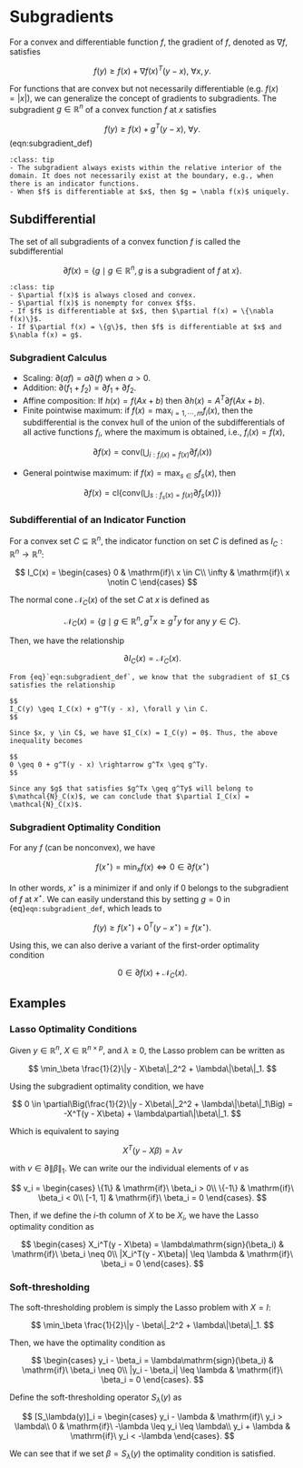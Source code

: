 # Subgradients

For a convex and differentiable function $f$, the gradient of $f$, denoted as $\nabla f$, satisfies

$$
f(y) \geq f(x) + \nabla f(x)^T(y - x),\ \forall x, y.
$$

For functions that are convex but not necessarily differentiable (e.g. $f(x) = |x|$), we can generalize the concept of gradients to subgradients. The subgradient $g\in\mathbb{R}^n$ of a convex function $f$ at $x$ satisfies

$$
f(y) \geq f(x) + g^T(y - x),\ \forall y.
$$(eqn:subgradient_def)


```{admonition} Subgradients Properties
:class: tip
- The subgradient always exists within the relative interior of the domain. It does not necessarily exist at the boundary, e.g., when there is an indicator functions.
- When $f$ is differentiable at $x$, then $g = \nabla f(x)$ uniquely.
```

## Subdifferential

The set of all subgradients of a convex function $f$ is called the subdifferential

$$
\partial f(x) = \{g \mid g\in\mathbb{R}^n, g\ \text{is a subgradient of}\ f\ \text{at}\ x\}.
$$

```{admonition} Subdifferential Properties
:class: tip
- $\partial f(x)$ is always closed and convex.
- $\partial f(x)$ is nonempty for convex $f$s.
- If $f$ is differentiable at $x$, then $\partial f(x) = \{\nabla f(x)\}$.
- If $\partial f(x) = \{g\}$, then $f$ is differentiable at $x$ and $\nabla f(x) = g$.
```

### Subgradient Calculus

- Scaling: $\partial(af) = a\partial(f)$ when $a > 0$.
- Addition: $\partial(f_1 + f_2) = \partial f_1 + \partial f_2$.
- Affine composition: If $h(x) = f(Ax + b)$ then $\partial h(x) = A^T\partial f(Ax + b)$.
- Finite pointwise maximum: if $f(x) = \max_{i = 1, \cdots, m}f_i(x)$, then the subdifferential is the convex hull of the union of the subdifferentials of all active functions $f_i$, where the maximum is obtained, i.e., $f_i(x) = f(x)$, 

$$\partial f(x) = \mathrm{conv}\Big(\bigcup_{i: f_i(x) = f(x)}\partial f_i(x)\Big)$$

- General pointwise maximum: if $f(x) = \max_{s \in S}f_s(x)$, then

$$\partial f(x) = \mathrm{cl}\Big\{\mathrm{conv}\Big(\bigcup_{s: f_s(x) = f(x)}\partial f_s(x)\Big)\Big\}$$


### Subdifferential of an Indicator Function

For a convex set $C \subseteq \mathbb{R}^n$, the indicator function on set $C$ is defined as $I_C: \mathbb{R}^n \rightarrow \mathbb{R}^n$:

$$
I_C(x) = \begin{cases}
    0 & \mathrm{if}\ x \in C\\
    \infty & \mathrm{if}\ x \notin C
\end{cases}
$$

The normal cone $\mathcal{N}_C(x)$ of the set $C$ at $x$ is defined as

$$
\mathcal{N}_C(x) = \{g \mid g\in\mathbb{R}^n, g^Tx \geq g^Ty\ \text{for any}\ y \in C\}.
$$

Then, we have the relationship

$$
\partial I_C(x) = \mathcal{N}_C(x).
$$

```{dropdown} Proof
From {eq}`eqn:subgradient_def`, we know that the subgradient of $I_C$ satisfies the relationship

$$
I_C(y) \geq I_C(x) + g^T(y - x), \forall y \in C.
$$

Since $x, y \in C$, we have $I_C(x) = I_C(y) = 0$. Thus, the above inequality becomes

$$
0 \geq 0 + g^T(y - x) \rightarrow g^Tx \geq g^Ty.
$$

Since any $g$ that satisfies $g^Tx \geq g^Ty$ will belong to $\mathcal{N}_C(x)$, we can conclude that $\partial I_C(x) = \mathcal{N}_C(x)$.
```

### Subgradient Optimality Condition

For any $f$ (can be nonconvex), we have 

$$
f(x^\star) = \min_x f(x) \iff 0 \in \partial f(x^\star)
$$

In other words, $x^\star$ is a minimizer if and only if $0$ belongs to the subgradient of $f$ at $x^\star$. We can easily understand this by setting $g = 0$ in {eq}`eqn:subgradient_def`, which leads to

$$
f(y) \geq f(x^\star) + 0^T(y - x^\star) = f(x^\star).
$$

Using this, we can also derive a variant of the first-order optimality condition

$$
0 \in \partial f(x) + \mathcal{N}_C(x).
$$

## Examples

### Lasso Optimality Conditions

Given $y \in \mathbb{R}^n$, $X \in \mathbb{R}^{n \times p}$, and $\lambda \geq 0$, the Lasso problem can be written as

$$
\min_\beta \frac{1}{2}\|y - X\beta\|_2^2 + \lambda\|\beta\|_1.
$$

Using the subgradient optimality condition, we have

$$
0 \in \partial\Big(\frac{1}{2}\|y - X\beta\|_2^2 + \lambda\|\beta\|_1\Big) = -X^T(y - X\beta) + \lambda\partial\|\beta\|_1.
$$

Which is equivalent to saying 

$$
X^T(y - X\beta) = \lambda v
$$

with $v \in \partial\|\beta\|_1$. We can write our the individual elements of $v$ as

$$
v_i = \begin{cases}
    \{1\} & \mathrm{if}\ \beta_i > 0\\
    \{-1\} & \mathrm{if}\ \beta_i < 0\\
    [-1, 1] & \mathrm{if}\ \beta_i = 0
\end{cases}.
$$

Then, if we define the $i$-th column of $X$ to be $X_i$, we have the Lasso optimality condition as

$$
\begin{cases}
    X_i^T(y - X\beta) = \lambda\mathrm{sign}(\beta_i) & \mathrm{if}\ \beta_i \neq 0\\
    |X_i^T(y - X\beta)| \leq \lambda & \mathrm{if}\ \beta_i = 0
\end{cases}.
$$

### Soft-thresholding

The soft-thresholding problem is simply the Lasso problem with $X = I$:

$$
\min_\beta \frac{1}{2}\|y - \beta\|_2^2 + \lambda\|\beta\|_1.
$$

Then, we have the optimality condition as

$$
\begin{cases}
   y_i - \beta_i = \lambda\mathrm{sign}(\beta_i) & \mathrm{if}\ \beta_i \neq 0\\
   |y_i - \beta_i| \leq \lambda & \mathrm{if}\ \beta_i = 0
\end{cases}.
$$

Define the soft-thresholding operator $S_\lambda(y)$ as

$$
[S_\lambda(y)]_i = \begin{cases}
    y_i - \lambda & \mathrm{if}\ y_i > \lambda\\
    0 & \mathrm{if}\ -\lambda \leq y_i \leq \lambda\\
    y_i + \lambda & \mathrm{if}\ y_i < -\lambda
\end{cases}.
$$

We can see that if we set $\beta = S_\lambda(y)$ the optimality condition is satisfied.

